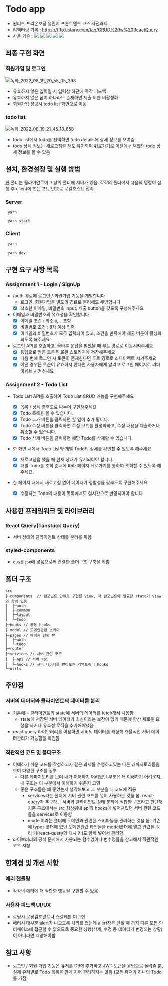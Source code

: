 # Todo app

- 원티드 프리온보딩 챌린지 프론트엔드 코스 사전과제
- 리팩터링 기록 : https://fffo.tistory.com/tag/CRUD%20w%20ReactQuery
- 사용 기술 : <img src="https://img.shields.io/badge/React-61DAFB?style=plastic&logo=react&logoColor=black"/> <img src="https://img.shields.io/badge/Typescript-3178C6?style=plastic&logo=typescript&logoColor=white"/> <img src="https://img.shields.io/badge/ReactQuery-FF4154?style=plastic&logo=reactquery&logoColor=white"/>  <img src="https://img.shields.io/badge/ReactRouter-CA4245?style=plastic&logo=reactrouter&logoColor=white"/> <img src="https://img.shields.io/badge/StyledComponents-DB7093?style=plastic&logo=styledcomponents&logoColor=white"/>
## 최종 구현 화면

### 회원가입 및 로그인

![녹화_2022_08_19_20_55_05_298](https://user-images.githubusercontent.com/46833758/185613193-118671c2-0eab-4096-a165-61816e134dab.gif)

- 유효하지 않은 입력일 시 입력창 하단에 즉각 피드백
- 유효하지 않은 폼이 하나라도 존재하면 제출 버튼 비활성화
- 회원가입 성공시 todo list 화면으로 이동

### todo list
![녹화_2022_08_19_21_45_18_658](https://user-images.githubusercontent.com/46833758/185621435-a59c5f14-6215-46b7-8f33-7c4cb71fd486.gif)

- todo list에서 todo를 선택하면 todo details에 상세 정보를 보여줌
- todo 상세 정보는 새로고침을 해도 유지되며 뒤로가기로 이전에 선택했던 todo 상세 정보를 볼 수 있음

## 설치, 환경설정 및 실행 방법
현 폴더는 클라이언트이고 상위 폴더에 서버가 있음. 각각의 폴더에서 다음의 명령어 실행 후 client에 뜨는 포트 번호로 로컬호스트 접속
### Server
``` yarn```

``` yarn start```
### Client
``` yarn```

``` yarn dev```

## 구현 요구 사항 목록

### Assignment 1 - Login / SignUp

- /auth 경로에 로그인 / 회원가입 기능을 개발합니다
  - 로그인, 회원가입을 별도의 경로로 분리해도 무방합니다
  - [x] 최소한 이메일, 비밀번호 input, 제출 button을 갖도록 구성해주세요
- 이메일과 비밀번호의 유효성을 확인합니다
  - [x] 이메일 조건 : 최소 `@`, `.` 포함
  - [x] 비밀번호 조건 : 8자 이상 입력
  - [x] 이메일과 비밀번호가 모두 입력되어 있고, 조건을 만족해야 제출 버튼이 활성화 되도록 해주세요
- 로그인 API를 호출하고, 올바른 응답을 받았을 때 루트 경로로 이동시켜주세요
  - [x] 응답으로 받은 토큰은 로컬 스토리지에 저장해주세요
  - [x] 다음 번에 로그인 시 토큰이 존재한다면 루트 경로로 리다이렉트 시켜주세요
  - [x] 어떤 경우든 토큰이 유효하지 않다면 사용자에게 알리고 로그인 페이지로 리다이렉트 시켜주세요

### Assignment 2 - Todo List

- Todo List API를 호출하여 Todo List CRUD 기능을 구현해주세요
  - [x] 목록 / 상세 영역으로 나누어 구현해주세요
  - [x] Todo 목록을 볼 수 있습니다.
  - [x] Todo 추가 버튼을 클릭하면 할 일이 추가 됩니다.
  - [x] Todo 수정 버튼을 클릭하면 수정 모드를 활성화하고, 수정 내용을 제출하거나 취소할 수 있습니다.
  - [x] Todo 삭제 버튼을 클릭하면 해당 Todo를 삭제할 수 있습니다.
- 한 화면 내에서 Todo List와 개별 Todo의 상세를 확인할 수 있도록 해주세요.
  - [x] 새로고침을 했을 때 현재 상태가 유지되어야 합니다.
  - [x] 개별 Todo를 조회 순서에 따라 페이지 뒤로가기를 통하여 조회할 수 있도록 해주세요.
- 한 페이지 내에서 새로고침 없이 데이터가 정합성을 갖추도록 구현해주세요

  - [x] 수정되는 Todo의 내용이 목록에서도 실시간으로 반영되어야 합니다

## 사용한 프레임워크 및 라이브러리

### React Query(Tanstack Query)
- 서버 상태와 클라이언트 상태를 분리를 위함

### styled-components
- css를 jsx에 넣음으로써 간결한 폴더구조 구축을 위함

## 폴더 구조
```
src
├─components  // 컴포넌트 단위로 구현된 view, 각 컴포넌트에 필요한 state가 view와 함께 있음
│  ├─auth
│  ├─common
│  ├─layout
│  └─todo
├─hooks // 공통 hooks
├─model // 도메인관련 스키마
├─pages // 페이지 단위 뷰
│  ├─auth
│  └─todo
├─router
├─services // 서버 관련 코드
│  ├─api // 서버 api
│  └─hooks // 서버 데이터를 받아오는 리액트쿼리 hooks
└─utils
```

## 주안점
### 서버의 데이터와 클라이언트의 데이터를 분리
- 기존에는 클라이언트의 state에 서버의 데이터를 fetch해서 사용함
  - state에 저장된 서버 데이터가 최신이라는 보장이 없기 때문에 항상 새로운 요청을 하거나 유효성 로직을 추가해야했음
- react query 라이브러리를 이용하면 서버의 데이터를 캐싱해 효율적인 서버 데이터관리가 가능함을 확인함
### 직관적인 코드 및 폴더구조 
- 이해하기 쉬운 코드를 작성하고자 같은 과제를 수행하고있는 다른 레파지토리들을 보며 다양한 구조를 공부
  - 다른 레파지토리를 보며 내가 이해하기 어려웠던 부분은 왜 이해하기 어려운지, 내 구조는 이 부분에서 이해하기 쉬운지 고민
  - 좋은 구조들은 왜 좋았는지 생각해보고 그 부분을 내 코드에 적용
    - services라는 폴더에 서버 관련 코드를 넣어 사용하는 것을 봄. react-query가 추구하는 서버와 클라이언트 상태 분리에 적합한 구조라고 판단해 기존 구조에서는 src 최상위에 api와 hooks에 넣어져있던 서버 관련 코드들을 services로 이동함
    - model이라는 폴더에 도메인과 관련된 스키마들을 관리하는 것을 봄. 기존에 types 폴더에 있던 도메인관련 타입들을 model폴더에 넣고 관련된 쿼리 키(react-query의 캐시 키)도 함께 넣어서 관리함
- 라이브러리의 공식 문서에서 사용되는 함수명이나 변수명들을 참고해서 직관적인 코드 지향

## 한계점 및 개선 사항

### 에러 핸들링
- 각각의 에러에 더 적합한 행동을 구현할 수 있음

### 사용자 피드백 UI/UX
- 로딩시 로딩컴포넌트나 스켈레톤 미구현
- 에러시 대부분 alert가 나오도록 처리를 했는데 alert창은 닫힐 때 까지 다른 모든 인터페이스에 접근할 수 없으므로 중요한 상항(삭제, 수정 등 데이터가 변경되는 상황)이 아니라면 지양해야함 

## 참고 사항

- 로그인 / 회원 가입 기능은 유저를 DB에 추가하고 JWT 토큰을 응답으로 돌려줄 뿐, 실제 유저별로 Todo 목록을 관계 지어 관리하지는 않음 (모든 유저가 하나의 Todo를 가짐)

